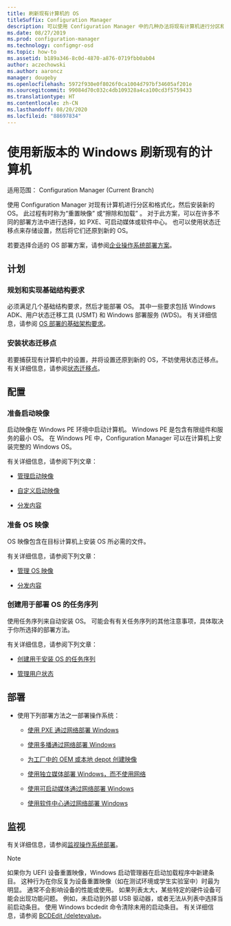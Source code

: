 ```yaml
---
title: 刷新现有计算机的 OS
titleSuffix: Configuration Manager
description: 可以使用 Configuration Manager 中的几种办法将现有计算机进行分区和格式化，并在计算机上安装新操作系统。
ms.date: 08/27/2019
ms.prod: configuration-manager
ms.technology: configmgr-osd
ms.topic: how-to
ms.assetid: b189a346-8c0d-4870-a876-0719fbb0ab04
author: aczechowski
ms.author: aaroncz
manager: dougeby
ms.openlocfilehash: 5972f930e0f8026f0ca1004d797bf34605af201e
ms.sourcegitcommit: 99084d70c032c4db109328a4ca100cd3f5759433
ms.translationtype: HT
ms.contentlocale: zh-CN
ms.lasthandoff: 08/20/2020
ms.locfileid: "88697834"
---
```

# <a name="refresh-an-existing-computer-with-a-new-version-of-windows"></a>使用新版本的 Windows 刷新现有的计算机

适用范围：  Configuration Manager (Current Branch)

使用 Configuration Manager 对现有计算机进行分区和格式化，然后安装新的 OS。 此过程有时称为“重置映像”  或“擦除和加载”  。 对于此方案，可以在许多不同的部署方法中进行选择，如 PXE、可启动媒体或软件中心。 也可以使用状态迁移点来存储设置，然后将它们还原到新的 OS。

若要选择合适的 OS 部署方案，请参阅[企业操作系统部署方案](scenarios-to-deploy-enterprise-operating-systems.md)。  

## <a name="plan"></a><a name="BKMK_Plan"></a> 计划  

### <a name="plan-for-and-implement-infrastructure-requirements"></a>规划和实现基础结构要求

必须满足几个基础结构要求，然后才能部署 OS。 其中一些要求包括 Windows ADK、用户状态迁移工具 (USMT) 和 Windows 部署服务 (WDS)。 有关详细信息，请参阅 [OS 部署的基础架构要求](../plan-design/infrastructure-requirements-for-operating-system-deployment.md)。  

### <a name="install-a-state-migration-point"></a>安装状态迁移点

若要捕获现有计算机中的设置，并将设置还原到新的 OS，不妨使用状态迁移点。 有关详细信息，请参阅[状态迁移点](../get-started/prepare-site-system-roles-for-operating-system-deployments.md#BKMK_StateMigrationPoints)。  

## <a name="configure"></a><a name="BKMK_Configure"></a> 配置  

### <a name="prepare-a-boot-image"></a>准备启动映像

启动映像在 Windows PE 环境中启动计算机。 Windows PE 是包含有限组件和服务的最小 OS。 在 Windows PE 中，Configuration Manager 可以在计算机上安装完整的 Windows OS。

有关详细信息，请参阅下列文章：

- [管理启动映像](../get-started/manage-boot-images.md)

- [自定义启动映像](../get-started/customize-boot-images.md)

- [分发内容](../../core/servers/deploy/configure/deploy-and-manage-content.md#bkmk_distribute)

### <a name="prepare-an-os-image"></a>准备 OS 映像

OS 映像包含在目标计算机上安装 OS 所必需的文件。

有关详细信息，请参阅下列文章：

- [管理 OS 映像](../get-started/manage-operating-system-images.md)

- [分发内容](../../core/servers/deploy/configure/deploy-and-manage-content.md#bkmk_distribute)

### <a name="create-a-task-sequence-to-deploy-an-os"></a>创建用于部署 OS 的任务序列

使用任务序列来自动安装 OS。 可能会有有关任务序列的其他注意事项，具体取决于你所选择的部署方法。

有关详细信息，请参阅下列文章：

- [创建用于安装 OS 的任务序列](create-a-task-sequence-to-install-an-operating-system.md)

- [管理用户状态](../get-started/manage-user-state.md)

## <a name="deploy"></a><a name="BKMK_Deploy"></a> 部署

- 使用下列部署方法之一部署操作系统：  

  - [使用 PXE 通过网络部署 Windows](use-pxe-to-deploy-windows-over-the-network.md)  

  - [使用多播通过网络部署 Windows](use-multicast-to-deploy-windows-over-the-network.md)  

  - [为工厂中的 OEM 或本地 depot 创建映像](create-an-image-for-an-oem-in-factory-or-a-local-depot.md)  

  - [使用独立媒体部署 Windows，而不使用网络](use-stand-alone-media-to-deploy-windows-without-using-the-network.md)  

  - [使用可启动媒体通过网络部署 Windows](use-bootable-media-to-deploy-windows-over-the-network.md)  

  - [使用软件中心通过网络部署 Windows](use-software-center-to-deploy-windows-over-the-network.md)  

## <a name="monitor"></a>监视  

有关详细信息，请参阅[监视操作系统部署](monitor-operating-system-deployments.md)。  

> [!Note]
> 如果你为 UEFI 设备重置映像，Windows 启动管理器在启动加载程序中新建条目。 这种行为在你反复为设备重置映像（如在测试环境或学生实验室中）时最为明显。 通常不会影响设备的性能或使用。 如果列表太大，某些特定的硬件设备可能会出现功能问题。 例如，未启动到外部 USB 驱动器，或者无法从列表中选择当前启动条目。 使用 Windows bcdedit  命令清除未用的启动条目。 有关详细信息，请参阅 [BCDEdit /deletevalue](/windows-hardware/drivers/devtest/bcdedit--deletevalue)。<!-- 2841926 -->